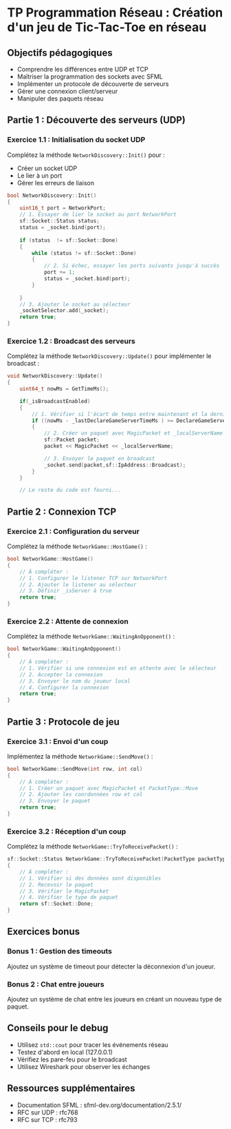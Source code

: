 # TP Programmation Réseau : Création d'un jeu de Tic-Tac-Toe en réseau

## Objectifs pédagogiques
- Comprendre les différences entre UDP et TCP
- Maîtriser la programmation des sockets avec SFML
- Implémenter un protocole de découverte de serveurs
- Gérer une connexion client/serveur
- Manipuler des paquets réseau

## Partie 1 : Découverte des serveurs (UDP)

### Exercice 1.1 : Initialisation du socket UDP
Complétez la méthode `NetworkDiscovery::Init()` pour :
- Créer un socket UDP
- Le lier à un port
- Gérer les erreurs de liaison

```cpp
bool NetworkDiscovery::Init()
{
    uint16_t port = NetworkPort;
	// 1. Essayer de lier le socket au port NetworkPort
	sf::Socket::Status status;
	status = _socket.bind(port);
	
	if (status  != sf::Socket::Done)
	{
		while (status != sf::Socket::Done)
		{
			// 2. Si échec, essayer les ports suivants jusqu'à succès
			port += 1;
			status = _socket.bind(port);
		}
			
	}
	// 3. Ajouter le socket au sélecteur
	_socketSelector.add(_socket);
	return true;
}
```

### Exercice 1.2 : Broadcast des serveurs
Complétez la méthode `NetworkDiscovery::Update()` pour implémenter le broadcast :

```cpp
void NetworkDiscovery::Update()
{
    uint64_t nowMs = GetTimeMs();

	if(_isBroadcastEnabled)
	{
		// 1. Vérifier si l'écart de temps entre maintenant et la dernière déclaration de temps est supérieure ou égale à DeclareGameServerDelayMs
		if ((nowMs - _lastDeclareGameServerTimeMs ) >= DeclareGameServerDelayMs)
		{
			// 2. Créer un paquet avec MagicPacket et _localServerName
			sf::Packet packet;
			packet << MagicPacket << _localServerName;

			// 3. Envoyer le paquet en broadcast
			_socket.send(packet,sf::IpAddress::Broadcast);
		}
	}

    // Le reste du code est fourni...

```

## Partie 2 : Connexion TCP

### Exercice 2.1 : Configuration du serveur
Complétez la méthode `NetworkGame::HostGame()` :

```cpp
bool NetworkGame::HostGame()
{
    // À compléter :
    // 1. Configurer le listener TCP sur NetworkPort
    // 2. Ajouter le listener au sélecteur
    // 3. Définir _isServer à true
    return true;
}
```

### Exercice 2.2 : Attente de connexion
Complétez la méthode `NetworkGame::WaitingAnOpponent()` :

```cpp
bool NetworkGame::WaitingAnOpponent()
{
    // À compléter :
    // 1. Vérifier si une connexion est en attente avec le sélecteur
    // 2. Accepter la connexion
    // 3. Envoyer le nom du joueur local
    // 4. Configurer la connexion
    return true;
}
```

## Partie 3 : Protocole de jeu

### Exercice 3.1 : Envoi d'un coup
Implémentez la méthode `NetworkGame::SendMove()` :

```cpp
bool NetworkGame::SendMove(int row, int col)
{
    // À compléter :
    // 1. Créer un paquet avec MagicPacket et PacketType::Move
    // 2. Ajouter les coordonnées row et col
    // 3. Envoyer le paquet
    return true;
}
```

### Exercice 3.2 : Réception d'un coup
Complétez la méthode `NetworkGame::TryToReceivePacket()` :

```cpp
sf::Socket::Status NetworkGame::TryToReceivePacket(PacketType packetTypeExpect)
{
    // À compléter :
    // 1. Vérifier si des données sont disponibles
    // 2. Recevoir le paquet
    // 3. Vérifier le MagicPacket
    // 4. Vérifier le type de paquet
    return sf::Socket::Done;
}
```

## Exercices bonus

### Bonus 1 : Gestion des timeouts
Ajoutez un système de timeout pour détecter la déconnexion d'un joueur.

### Bonus 2 : Chat entre joueurs
Ajoutez un système de chat entre les joueurs en créant un nouveau type de paquet.

## Conseils pour le debug

- Utilisez `std::cout` pour tracer les événements réseau
- Testez d'abord en local (127.0.0.1)
- Vérifiez les pare-feu pour le broadcast
- Utilisez Wireshark pour observer les échanges

## Ressources supplémentaires
- Documentation SFML : sfml-dev.org/documentation/2.5.1/
- RFC sur UDP : rfc768
- RFC sur TCP : rfc793

